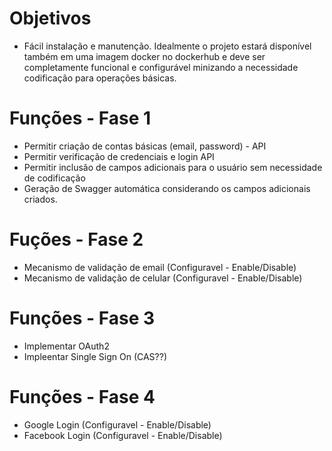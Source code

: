 # Objetivos
 - Fácil instalação e manutenção. Idealmente o projeto estará disponível também em uma imagem docker
   no dockerhub e deve ser completamente funcional e configurável minizando a necessidade codificação
   para operações básicas.

# Funções - Fase 1
 - Permitir criação de contas básicas (email, password) - API
 - Permitir verificação de credenciais e login  API
 - Permitir inclusão de campos adicionais para o usuário sem necessidade de codificação
 - Geração de Swagger automática considerando os campos adicionais criados.

# Fuções - Fase 2
 - Mecanismo de validação de email (Configuravel - Enable/Disable)
 - Mecanismo de validação de celular (Configuravel - Enable/Disable)

# Funções - Fase 3
 - Implementar OAuth2
 - Impleentar Single Sign On (CAS??)

# Funções - Fase 4
 - Google Login (Configuravel - Enable/Disable)
 - Facebook Login (Configuravel - Enable/Disable)
